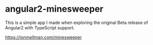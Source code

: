 # angular2-minesweeper

This is a simple app I made when exploring the original Beta release of Angular2 with TypeScript support.

https://jonmellman.com/minesweeper
